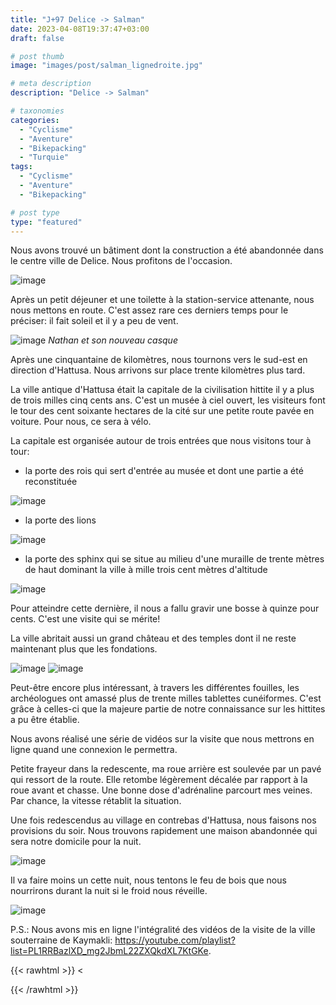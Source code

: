 ```yaml
---
title: "J+97 Delice -> Salman"
date: 2023-04-08T19:37:47+03:00
draft: false

# post thumb
image: "images/post/salman_lignedroite.jpg"

# meta description
description: "Delice -> Salman"

# taxonomies
categories:
  - "Cyclisme" 
  - "Aventure" 
  - "Bikepacking"
  - "Turquie" 
tags:
  - "Cyclisme" 
  - "Aventure" 
  - "Bikepacking" 

# post type
type: "featured"
---
```


Nous avons trouvé un bâtiment dont la construction a été abandonnée dans le centre ville de Delice. Nous profitons de l'occasion. 

![image](../../images/post/salman_camp.jpg)

Après un petit déjeuner et une toilette à la station-service attenante, nous nous mettons en route. C'est assez rare ces derniers temps pour le préciser: il fait soleil et il y a peu de vent. 

![image](../../images/post/salman_casque.jpg)
_Nathan et son nouveau casque_

Après une cinquantaine de kilomètres, nous tournons vers le sud-est en direction d'Hattusa. Nous arrivons sur place trente kilomètres plus tard.

La ville antique d'Hattusa était la capitale de la civilisation hittite il y a plus de trois milles cinq cents ans. C'est un musée à ciel ouvert, les visiteurs font le tour des cent soixante hectares de la cité sur une petite route pavée en voiture. Pour nous, ce sera à vélo. 

La capitale est organisée autour de trois entrées que nous visitons tour à tour:

- la porte des rois qui sert d'entrée au musée et dont une partie a été reconstituée 

![image](../../images/post/salman_reconsti.jpg)

- la porte des lions

![image](../../images/post/salman_lion.jpg)

- la porte des sphinx qui se situe au milieu d'une muraille de trente mètres de haut dominant la ville à mille trois cent mètres d'altitude

![image](../../images/post/salman_escalier.jpg)

Pour atteindre cette dernière, il nous a fallu gravir une bosse à quinze pour cents. C'est une visite qui se mérite! 

La ville abritait aussi un grand château et des temples dont il ne reste maintenant plus que les fondations. 

![image](../../images/post/salman_ruine.jpg)
![image](../../images/post/salman_ruinescailloux.jpg)

Peut-être encore plus intéressant, à travers les différentes fouilles, les archéologues ont amassé plus de trente milles tablettes cunéiformes. C'est grâce à celles-ci que la majeure partie de notre connaissance sur les hittites a pu être établie. 

Nous avons réalisé une série de vidéos sur la visite que nous mettrons en ligne quand une connexion le permettra. 

Petite frayeur dans la redescente, ma roue arrière est soulevée par un pavé qui ressort de la route. Elle retombe légèrement décalée par rapport à la roue avant et chasse. Une bonne dose d'adrénaline parcourt mes veines. Par chance, la vitesse rétablit la situation. 

Une fois redescendus au village en contrebas d'Hattusa, nous faisons nos provisions du soir. Nous trouvons rapidement une maison abandonnée qui sera notre domicile pour la nuit. 

![image](../../images/post/salman_coucher.jpg)

Il va faire moins un cette nuit, nous tentons le feu de bois que nous nourrirons durant la nuit si le froid nous réveille.

![image](../../images/post/salman_feu.png)


P.S.: Nous avons mis en ligne l'intégralité des vidéos de la visite de la ville souterraine de Kaymakli: https://youtube.com/playlist?list=PL1RRBazlXD_mg2JbmL22ZXQkdXL7KtGKe. 

{{< rawhtml >}} 
<<div class="strava-embed-placeholder" data-embed-type="activity" data-embed-id="8855108091"></div><script src="https://strava-embeds.com/embed.js"></script>
{{< /rawhtml >}} 
